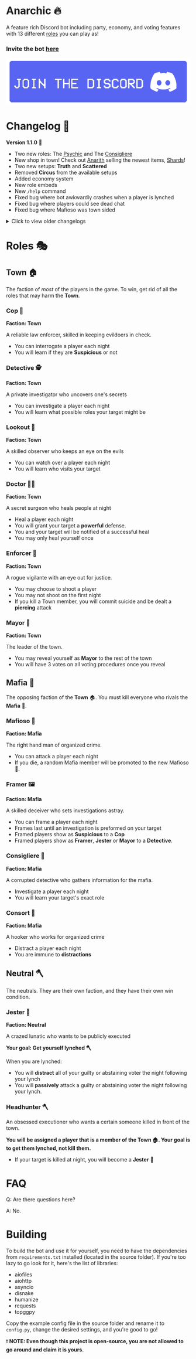 # Anarchic :fire:
A feature rich Discord bot including party, economy, and voting features with 13 different [roles](#roles) you can play as!

### Invite the bot [here](https://discord.com/api/oauth2/authorize?client_id=887118309827432478&permissions=105696980048&scope=bot%20applications.commands)
<p align="center" width="100%">
  <a href="https://discord.gg/ApvrUsXFxk"><img src="./images/jointhediscord.png"></a>
</p>


# Changelog :memo:
**Version 1.1.0** :ghost:
- Two new roles: The [Psychic](#psychic) and The [Consigliere](#consigliere)
- New shop in town! Check out [Anarith](#anarith) selling the newest items, [Shards](#shards)!
- Two new setups: __**Truth**__ and __**Scattered**__
- Removed __**Circus**__ from the available setups
- Added economy system
- New role embeds
- New `/help` command
- Fixed bug where bot awkwardly crashes when a player is lynched
- Fixed bug where players could see dead chat
- Fixed bug where Mafioso was town sided

<details>
  <summary>Click to view older changelogs</summary>
  
**Version 1.0.1** :camera:
- Targeting bug fix
- New Doctor image
- New Doctor targeting image
- New Jester image
- Game results will now be shown in the channel `/start` was used

**Version 1.0.0** :computer:
- Added the following roles: Cop, Detective, Lookout, Doctor, Enforcer, Mayor, Headhunter, Jester, Mafioso, Consort, Framer
- Created party system (Wills, Voting, Joining, Leaving, Starting, Changing the setup, The actual game)
- Added help commands (Role info, List of all roles, List of all setups)

</details>

# Roles :performing_arts:
## Town :house:
The faction of *most* of the players in the game. To win, get rid of all the roles that may harm the **Town**.

### Cop :mag_right:
**Faction: Town**

A reliable law enforcer, skilled in keeping evildoers in check.
- You can interrogate a player each night
- You will learn if they are **Suspicious** or not


### Detective :detective:
**Faction: Town**

A private investigator who uncovers one's secrets

- You can investigate a player each night
- You will learn what possible roles your target might be


### Lookout 🔭
**Faction: Town**

A skilled observer who keeps an eye on the evils

- You can watch over a player each night
- You will learn who visits your target


### Doctor 🧑‍⚕️
**Faction: Town**

A secret surgeon who heals people at night


- Heal a player each night
- You will grant your target a **powerful** defense.
- You and your target will be notified of a successful heal
- You may only heal yourself once


### Enforcer 🔫
**Faction: Town**

A rogue vigilante with an eye out for justice.

- You may choose to shoot a player
- You may not shoot on the first night
- If you kill a Town member, you will commit suicide and be dealt a **piercing** attack


### Mayor 🎩
**Faction: Town**

The leader of the town.

- You may reveal yourself as **Mayor** to the rest of the town
- You will have 3 votes on all voting procedures once you reveal


## Mafia :wilted_flower:
The opposing faction of the **Town** :house:. You must kill everyone who rivals the **Mafia** :wilted_flower:.

### Mafioso :wilted_flower:
**Faction: Mafia**

The right hand man of organized crime.

- You can attack a player each night
- If you die, a random Mafia member will be promoted to the new Mafioso 🥀.

### Framer :framed_picture:
**Faction: Mafia**

A skilled deceiver who sets investigations astray.

- You can frame a player each night
- Frames last until an investigation is preformed on your target
- Framed players show as **Suspicious** to a **Cop**
- Framed players show as **Framer**, **Jester** or **Mayor** to a **Detective**.

### Consigliere :magnet:
**Faction: Mafia**

A corrupted detective who gathers information for the mafia.

- Investigate a player each night
- You will learn your target's exact role

### Consort :revolving_hearts:
**Faction: Mafia**

A hooker who works for organized crime

- Distract a player each night
- You are immune to **distractions**

## Neutral 🪓
The neutrals. They are their own faction, and they have their own win condition.

### Jester :clown_face:
**Faction: Neutral**

A crazed lunatic who wants to be publicly executed

**Your goal: Get yourself lynched :axe:**

When you are lynched:
- You will **distract** all of your guilty or abstaining voter the night following your lynch
- You will **passively** attack a guilty or abstaining voter the night following your lynch.

### Headhunter :axe:

An obsessed executioner who wants a certain someone killed in front of the town.

**You will be assigned a player that is a member of the Town :house:. Your goal is to get them lynched, not kill them.**

- If your target is killed at night, you will become a **Jester** :clown_face:

# FAQ
Q: Are there questions here?

A: No.

# Building
To build the bot and use it for yourself, you need to have the dependencies from `requirements.txt` installed (located in the source folder). If you're too lazy to go look for it, here's the list of libraries:

- aiofiles
- aiohttp
- asyncio
- disnake
- humanize
- requests
- topggpy

Copy the example config file in the source folder and rename it to `config.py`, change the desired settings, and you're good to go!

❗ **NOTE: Even though this project is open-source, you are not allowed to go around and claim it is yours.**
